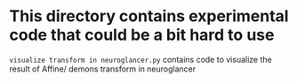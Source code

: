# This directory contains experimental code that could be a bit hard to use  

`visualize transform in neuroglancer.py` contains code to visualize the result of Affine/ demons transform in neuroglancer

